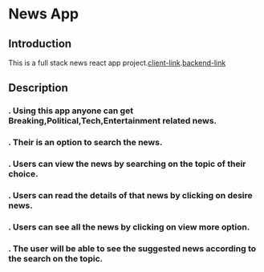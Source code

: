 # News App

## Introduction

This is a full stack news react app project.[client-link](https://github.com/SanjidaNowrin/react-native-client).[backend-link](https://github.com/SanjidaNowrin/react-native-news-server)

## Description

### . Using this app anyone can get Breaking,Political,Tech,Entertainment related news.

### . Their is an option to search the news.

### . Users can view the news by searching on the topic of their choice.

### . Users can read the details of that news by clicking on desire news.

### . Users can see all the news by clicking on view more option.

### . The user will be able to see the suggested news according to the search on the topic.
